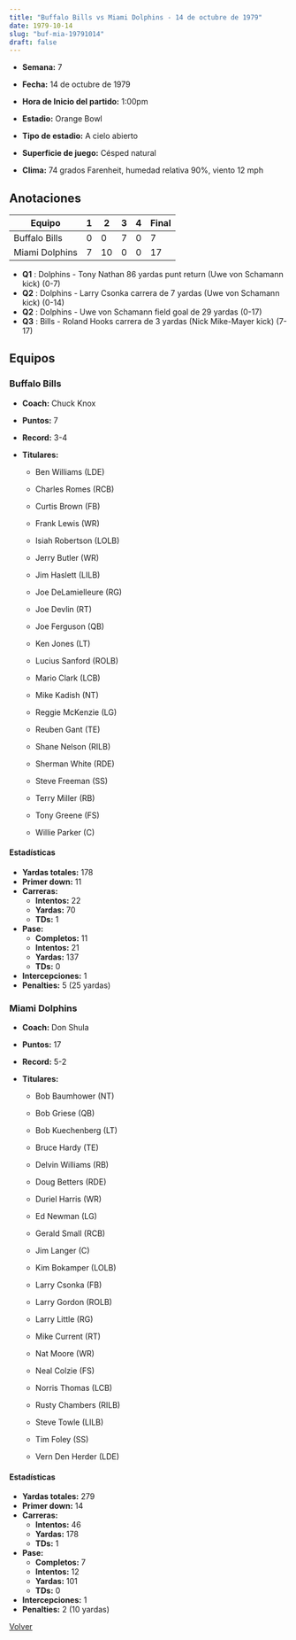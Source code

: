 ```yaml
---
title: "Buffalo Bills vs Miami Dolphins - 14 de octubre de 1979"
date: 1979-10-14
slug: "buf-mia-19791014"
draft: false
---
```


* **Semana:** 7
* **Fecha:** 14 de octubre de 1979

* **Hora de Inicio del partido:** 1:00pm
* **Estadio:** Orange Bowl
* **Tipo de estadio:** A cielo abierto
* **Superficie de juego:** Césped natural
* **Clima:** 74 grados Farenheit, humedad relativa 90%, viento 12 mph





## Anotaciones
| Equipo | 1 | 2 | 3 | 4 | Final |
|--------|---|---|---|---|-------|
| Buffalo Bills  | 0 | 0 | 7 | 0  | 7 |
| Miami Dolphins  | 7 | 10 | 0 | 0  | 17 |
* **Q1** : Dolphins - Tony Nathan 86 yardas punt return (Uwe von Schamann kick) (0-7)
* **Q2** : Dolphins - Larry Csonka carrera de 7 yardas (Uwe von Schamann kick) (0-14)
* **Q2** : Dolphins - Uwe von Schamann field goal de 29 yardas (0-17)
* **Q3** : Bills - Roland Hooks carrera de 3 yardas (Nick Mike-Mayer kick) (7-17)


## Equipos


### Buffalo Bills
* **Coach:** Chuck Knox
* **Puntos:** 7
* **Record:** 3-4
* **Titulares:** 

  * Ben Williams (LDE) 

  * Charles Romes (RCB) 

  * Curtis Brown (FB) 

  * Frank Lewis (WR) 

  * Isiah Robertson (LOLB) 

  * Jerry Butler (WR) 

  * Jim Haslett (LILB) 

  * Joe DeLamielleure (RG) 

  * Joe Devlin (RT) 

  * Joe Ferguson (QB) 

  * Ken Jones (LT) 

  * Lucius Sanford (ROLB) 

  * Mario Clark (LCB) 

  * Mike Kadish (NT) 

  * Reggie McKenzie (LG) 

  * Reuben Gant (TE) 

  * Shane Nelson (RILB) 

  * Sherman White (RDE) 

  * Steve Freeman (SS) 

  * Terry Miller (RB) 

  * Tony Greene (FS) 

  * Willie Parker (C) 

#### Estadísticas
* **Yardas totales:** 178
* **Primer down:** 11
* **Carreras:**
  * **Intentos:** 22
  * **Yardas:** 70
  * **TDs:** 1
* **Pase:**
  * **Completos:** 11
  * **Intentos:** 21
  * **Yardas:** 137
  * **TDs:** 0
* **Intercepciones:** 1
* **Penalties:** 5 (25 yardas)

### Miami Dolphins
* **Coach:** Don Shula
* **Puntos:** 17
* **Record:** 5-2
* **Titulares:** 

  * Bob Baumhower (NT) 

  * Bob Griese (QB) 

  * Bob Kuechenberg (LT) 

  * Bruce Hardy (TE) 

  * Delvin Williams (RB) 

  * Doug Betters (RDE) 

  * Duriel Harris (WR) 

  * Ed Newman (LG) 

  * Gerald Small (RCB) 

  * Jim Langer (C) 

  * Kim Bokamper (LOLB) 

  * Larry Csonka (FB) 

  * Larry Gordon (ROLB) 

  * Larry Little (RG) 

  * Mike Current (RT) 

  * Nat Moore (WR) 

  * Neal Colzie (FS) 

  * Norris Thomas (LCB) 

  * Rusty Chambers (RILB) 

  * Steve Towle (LILB) 

  * Tim Foley (SS) 

  * Vern Den Herder (LDE) 

#### Estadísticas
* **Yardas totales:** 279
* **Primer down:** 14
* **Carreras:**
  * **Intentos:** 46
  * **Yardas:** 178
  * **TDs:** 1
* **Pase:**
  * **Completos:** 7
  * **Intentos:** 12
  * **Yardas:** 101
  * **TDs:** 0
* **Intercepciones:** 1
* **Penalties:** 2 (10 yardas)


[Volver](/historia/1979)
